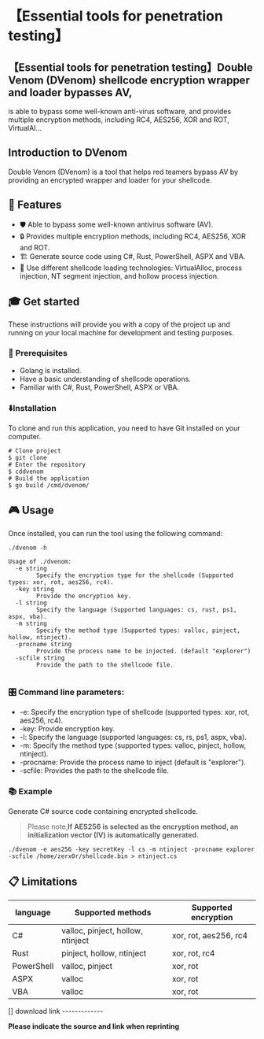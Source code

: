 # 【Essential tools for penetration testing】

## 【Essential tools for penetration testing】Double Venom (DVenom) shellcode encryption wrapper and loader bypasses AV, 


is able to bypass some well-known anti-virus software, and provides multiple encryption methods, including RC4, AES256, XOR and ROT, VirtualAl...



Introduction to DVenom
----------------------

Double Venom (DVenom) is a tool that helps red teamers bypass AV by providing an encrypted wrapper and loader for your shellcode.

🚀 Features
-----------

*   🛡️ Able to bypass some well-known antivirus software (AV).
*   🔒 Provides multiple encryption methods, including RC4, AES256, XOR and ROT.
*   🏗️ Generate source code using C#, Rust, PowerShell, ASPX and VBA.
*   🔄 Use different shellcode loading technologies: VirtualAlloc, process injection, NT segment injection, and hollow process injection.

🎓 Get started
--------------

These instructions will provide you with a copy of the project up and running on your local machine for development and testing purposes.

### 👀 Prerequisites

*   Golang is installed.
*   Have a basic understanding of shellcode operations.
*   Familiar with C#, Rust, PowerShell, ASPX or VBA.

### ⬇️Installation

To clone and run this application, you need to have Git installed on your computer.

```
# Clone project
$ git clone 
# Enter the repository
$ cddvenom
# Build the application
$ go build /cmd/dvenom/

```

🎮 Usage
--------

Once installed, you can run the tool using the following command:

```
./dvenom -h

```

```
Usage of ./dvenom:
  -e string
        Specify the encryption type for the shellcode (Supported types: xor, rot, aes256, rc4).
  -key string
        Provide the encryption key.
  -l string
        Specify the language (Supported languages: cs, rust, ps1, aspx, vba).
  -m string
        Specify the method type (Supported types: valloc, pinject, hollow, ntinject).
  -procname string
        Provide the process name to be injected. (default "explorer")
  -scfile string
        Provide the path to the shellcode file.


```

### 🎛️ Command line parameters:

*   -e: Specify the encryption type of shellcode (supported types: xor, rot, aes256, rc4).
*   -key: Provide encryption key.
*   -l: Specify the language (supported languages: cs, rs, ps1, aspx, vba).
*   -m: Specify the method type (supported types: valloc, pinject, hollow, ntinject).
*   -procname: Provide the process name to inject (default is "explorer").
*   -scfile: Provides the path to the shellcode file.

### 📚 Example

Generate C# source code containing encrypted shellcode.

> Please note,**If AES256 is selected as the encryption method, an initialization vector (IV) is automatically generated.**

```
./dvenom -e aes256 -key secretKey -l cs -m ntinject -procname explorer -scfile /home/zerx0r/shellcode.bin > ntinject.cs

```

📋 Limitations
--------------

<table><thead><tr><th>language</th><th>Supported methods</th><th>Supported encryption</th></tr></thead><tbody><tr><td>C#</td><td>valloc, pinject, hollow, ntinject</td><td>xor, rot, aes256, rc4</td></tr><tr><td>Rust</td><td>pinject, hollow, ntinject</td><td>xor, rot, rc4</td></tr><tr><td>PowerShell</td><td>valloc, pinject</td><td>xor, rot</td></tr><tr><td>ASPX</td><td>valloc</td><td>xor, rot</td></tr><tr><td>VBA</td><td>valloc</td><td>xor, rot</td></tr></tbody></table>[]
download link
-------------


**Please indicate the source and link when reprinting**